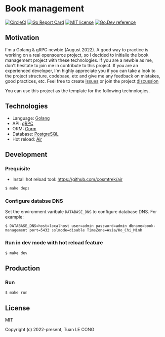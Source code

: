 # Book management

[![CircleCI](https://dl.circleci.com/status-badge/img/gh/tuanlc/book-management/tree/main.svg?style=svg)](https://dl.circleci.com/status-badge/redirect/gh/tuanlc/book-management/tree/main)
[![Go Report Card](https://goreportcard.com/badge/github.com/tuanlc/book-management?style=flat-square)](https://goreportcard.com/report/github.com/tuanlc/book-management)
[![MIT license](https://img.shields.io/badge/license-MIT-brightgreen.svg)](https://opensource.org/licenses/MIT)
[![Go.Dev reference](https://img.shields.io/badge/go.dev-reference-blue?logo=go&logoColor=white)](https://pkg.go.dev/github.com/tuanlc/book-management)

## Motivation
I'm a Golang & gRPC newbie (August 2022). A good way to practice is working on a real opensource project, so I decided to initialie the book management project with these technologies. If you are a newbie as me, don't hesitate to join me in contribute to this project. If you are an experienced developer, I'm highly appreciate you if you can take a look to the project structure, codebase, etc and give me any feedback on mistakes, good practices, etc. Feel free to create [issues](https://github.com/tuanlc/book-management/issues) or join the project [discussion](https://github.com/tuanlc/book-management/discussions)

You can use this project as the template for the following technologies.

## Technologies
- Language: [Golang](https://github.com/golang/go)
- API: [gRPC](https://grpc.io/)
- ORM: [Gorm](https://pkg.go.dev/gorm.io/gorm)
- Database: [PostgreSQL](https://www.postgresql.org/)
- Hot reload: [Air](https://github.com/cosmtrek/air)

## Development
### Prequisite
- Install hot reload tool: https://github.com/cosmtrek/air

```sh
$ make deps
```

### Configure databse DNS
Set the environment varibale `DATABASE_DNS` to configure database DNS. For example:

```
$ DATABASE_DNS=host=localhost user=admin password=admin dbname=book-management port=5432 sslmode=disable TimeZone=Asia/Ho_Chi_Minh
```

### Run in dev mode with hot reload feature
```sh
$ make dev
```

## Production

### Run
```sh
$ make run
```

## License

[MIT](https://opensource.org/licenses/MIT)

Copyright (c) 2022-present, Tuan LE CONG
